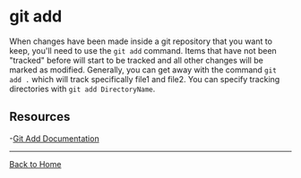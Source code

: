 # git add

When changes have been made inside a git repository that you want to keep, you'll need to use the `git add` command.
Items that have not been "tracked" before will start to be tracked and all other changes will be marked as modified.
Generally, you can get away with the command `git add .` which will track specifically file1 and file2.
You can specify tracking directories with `git add DirectoryName`.

## Resources

-[Git Add Documentation](https://git-scm.com/docs/git-add)

---
[Back to Home](../README.md)